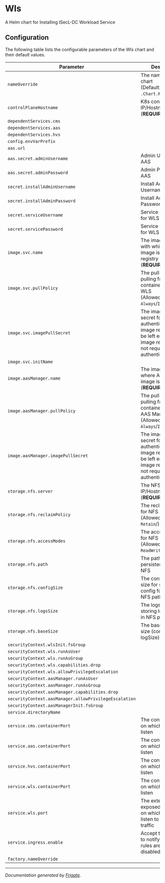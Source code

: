 
Wls
===========

A Helm chart for Installing ISecL-DC Workload Service


## Configuration

The following table lists the configurable parameters of the Wls chart and their default values.

| Parameter                | Description             | Default        |
| ------------------------ | ----------------------- | -------------- |
| `nameOverride` | The name for WLS chart<br> (Default: `.Chart.Name`) | `""` |
| `controlPlaneHostname` | K8s control plane IP/Hostname<br> (**REQUIRED**) | `"<user input>"` |
| `dependentServices.cms` |  | `"cms"` |
| `dependentServices.aas` |  | `"aas"` |
| `dependentServices.hvs` |  | `"hvs"` |
| `config.envVarPrefix` |  | `"WLS"` |
| `aas.url` |  | `null` |
| `aas.secret.adminUsername` | Admin Username for AAS | `null` |
| `aas.secret.adminPassword` | Admin Password for AAS | `null` |
| `secret.installAdminUsername` | Install Admin Username for WLS | `null` |
| `secret.installAdminPassword` | Install Admin Password for WLS | `null` |
| `secret.serviceUsername` | Service Username for WLS | `null` |
| `secret.servicePassword` | Service Password for WLS | `null` |
| `image.svc.name` | The image name with which WLS image is pushed to registry<br> (**REQUIRED**) | `"<user input>"` |
| `image.svc.pullPolicy` | The pull policy for pulling from container registry for WLS<br> (Allowed values: `Always`/`IfNotPresent`) | `"Always"` |
| `image.svc.imagePullSecret` | The image pull secret for authenticating with image registry, can be left empty if image registry does not require authentication | `null` |
| `image.svc.initName` |  | `"<user input>"` |
| `image.aasManager.name` | The image registry where AAS Manager image is pushed<br> (**REQUIRED**) | `"<user input>"` |
| `image.aasManager.pullPolicy` | The pull policy for pulling from container registry for AAS Manager <br> (Allowed values: `Always`/`IfNotPresent`) | `"Always"` |
| `image.aasManager.imagePullSecret` | The image pull secret for authenticating with image registry, can be left empty if image registry does not require authentication | `null` |
| `storage.nfs.server` | The NFS Server IP/Hostname<br> (**REQUIRED**) | `"<user input>"` |
| `storage.nfs.reclaimPolicy` | The reclaim policy for NFS<br> (Allowed values: `Retain`/) | `"Retain"` |
| `storage.nfs.accessModes` | The access modes for NFS<br> (Allowed values: `ReadWriteMany`) | `"ReadWriteMany"` |
| `storage.nfs.path` | The path for storing persistent data on NFS | `"/mnt/nfs_share"` |
| `storage.nfs.configSize` | The configuration size for storing config for WLS in NFS path | `"10Mi"` |
| `storage.nfs.logsSize` | The logs size for storing logs for WLS in NFS path | `"1Gi"` |
| `storage.nfs.baseSize` | The base volume size (configSize + logSize) | `"1.1Gi"` |
| `securityContext.wlsInit.fsGroup` |  | `1001` |
| `securityContext.wls.runAsUser` |  | `1001` |
| `securityContext.wls.runAsGroup` |  | `1001` |
| `securityContext.wls.capabilities.drop` |  | `["all"]` |
| `securityContext.wls.allowPrivilegeEscalation` |  | `false` |
| `securityContext.aasManager.runAsUser` |  | `1001` |
| `securityContext.aasManager.runAsGroup` |  | `1001` |
| `securityContext.aasManager.capabilities.drop` |  | `["all"]` |
| `securityContext.aasManager.allowPrivilegeEscalation` |  | `false` |
| `securityContext.aasManagerInit.fsGroup` |  | `1001` |
| `service.directoryName` |  | `"wls"` |
| `service.cms.containerPort` | The containerPort on which CMS can listen | `8445` |
| `service.aas.containerPort` | The containerPort on which AAS can listen | `8444` |
| `service.hvs.containerPort` | The containerPort on which HVS can listen | `8443` |
| `service.wls.containerPort` | The containerPort on which WLS can listen | `5000` |
| `service.wls.port` | The externally exposed NodePort on which WLS can listen to external traffic | `30447` |
| `service.ingress.enable` | Accept true or false to notify ingress rules are enable or disabled | `false` |
| `factory.nameOverride` |  | `""` |



---
_Documentation generated by [Frigate](https://frigate.readthedocs.io)._

